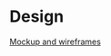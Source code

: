 Design
===


[Mockup and wireframes](https://xd.adobe.com/view/8bf8bb48-51ef-44d9-5076-9e2f76a4d649-fdc9/grid)
